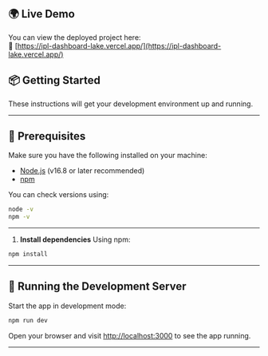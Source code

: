 
## 🌍 Live Demo

You can view the deployed project here:  
🔗 [https://ipl-dashboard-lake.vercel.app/](https://ipl-dashboard-lake.vercel.app/)


## 📦 Getting Started

These instructions will get your development environment up and running.

---

## 🧾 Prerequisites

Make sure you have the following installed on your machine:

- [Node.js](https://nodejs.org/) (v16.8 or later recommended)
- [npm](https://www.npmjs.com/)

You can check versions using:
```bash
node -v
npm -v
```

---


1. **Install dependencies**
Using npm:
```bash
npm install
```

---

## 🏃 Running the Development Server

Start the app in development mode:
```bash
npm run dev
```

Open your browser and visit [http://localhost:3000](http://localhost:3000) to see the app running.

---
